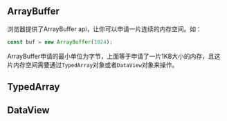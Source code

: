 ## ArrayBuffer

浏览器提供了ArrayBuffer api，让你可以申请一片连续的内存空间。如：

```javascript
const buf = new ArrayBuffer(1024);
```

ArrayBuffer申请的最小单位为字节，上面等于申请了一片1KB大小的内存，且这片内存空间需要通过`TypedArray`对象或者`DataView`对象来操作。



## TypedArray





## DataView

